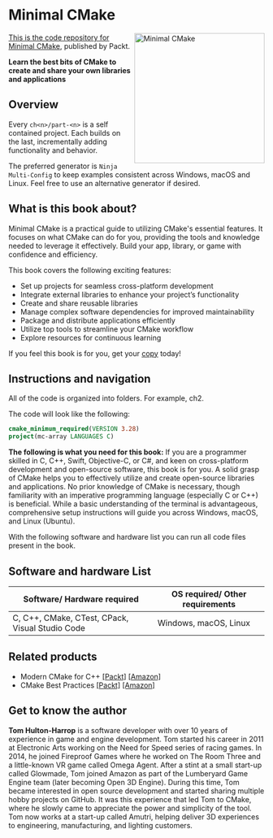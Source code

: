 # Minimal CMake

<a href="https://www.packtpub.com/en-us/product/minimal-cmake-9781835080658"> <img src="https://content.packt.com/_/image/original/B21152/cover_image_large.jpg" alt="Minimal CMake" itemprop="url" height="256px" align="right">

This is the code repository for [Minimal CMake](https://www.packtpub.com/en-in/product/minimal-cmake-9781835087312), published by Packt.

**Learn the best bits of CMake to create and share your own libraries and applications**

## Overview

Every `ch<n>/part-<n>` is a self contained project. Each builds on the last, incrementally adding functionality and behavior.

The preferred generator is `Ninja Multi-Config` to keep examples consistent across Windows, macOS and Linux. Feel free to use an alternative generator if desired.

## What is this book about?

Minimal CMake is a practical guide to utilizing CMake's essential features. It focuses on what CMake can do for you, providing the tools and knowledge needed to leverage it effectively. Build your app, library, or game with confidence and efficiency.

This book covers the following exciting features:

* Set up projects for seamless cross-platform development
* Integrate external libraries to enhance your project’s functionality
* Create and share reusable libraries
* Manage complex software dependencies for improved maintainability
* Package and distribute applications efficiently
* Utilize top tools to streamline your CMake workflow
* Explore resources for continuous learning

If you feel this book is for you, get your [copy](https://a.co/d/ahsF7Gd) today!

## Instructions and navigation

All of the code is organized into folders. For example, ch2.

The code will look like the following:

```cmake
cmake_minimum_required(VERSION 3.28)
project(mc-array LANGUAGES C)
```

**The following is what you need for this book:** If you are a programmer skilled in C, C++, Swift, Objective-C, or C#, and keen on cross-platform development and open-source software, this book is for you. A solid grasp of CMake helps you to effectively utilize and create open-source libraries and applications. No prior knowledge of CMake is necessary, though familiarity with an imperative programming language (especially C or C++) is beneficial. While a basic understanding of the terminal is advantageous, comprehensive setup instructions will guide you across Windows, macOS, and Linux (Ubuntu).

With the following software and hardware list you can run all code files present in the book.

## Software and hardware List

| Software/ Hardware required | OS required/ Other requirements |
| ------------------------------------ | ----------------------------------- |
| C, C++, CMake, CTest, CPack, Visual Studio Code | Windows, macOS, Linux |

## Related products

* Modern CMake for C++ [[Packt]](https://www.packtpub.com/en-in/product/modern-cmake-for-c-9781801070058) [[Amazon]](https://a.co/d/eUzqeu4)
* CMake Best Practices [[Packt]](https://www.packtpub.com/en-in/product/cmake-best-practices-9781803239729) [[Amazon]](https://a.co/d/eNC9Toa)

## Get to know the author

**Tom Hulton-Harrop** is a software developer with over 10 years of experience in game and engine development. Tom started his career in 2011 at Electronic Arts working on the Need for Speed series of racing games. In 2014, he joined Fireproof Games where he worked on The Room Three and a little-known VR game called Omega Agent. After a stint at a small start-up called Glowmade, Tom joined Amazon as part of the Lumberyard Game Engine team (later becoming Open 3D Engine). During this time, Tom became interested in open source development and started sharing multiple hobby projects on GitHub. It was this experience that led Tom to CMake, where he slowly came to appreciate the power and simplicity of the tool. Tom now works at a start-up called Amutri, helping deliver 3D experiences to engineering, manufacturing, and lighting customers.
